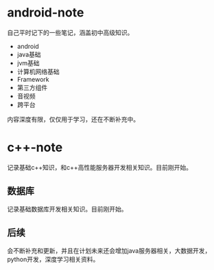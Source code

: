 # android-note
自己平时记下的一些笔记，涵盖初中高级知识。
- android
- java基础
- jvm基础
- 计算机网络基础
- Framework
- 第三方组件
- 音视频
- 跨平台
  
内容深度有限，仅仅用于学习，还在不断补充中。

# c++-note
记录基础c++知识，和c++高性能服务器开发相关知识。目前刚开始。

## 数据库
记录基础数据库开发相关知识。目前刚开始。

## 后续
会不断补充和更新，并且在计划未来还会增加java服务器相关，大数据开发，python开发，深度学习相关资料。
